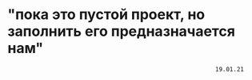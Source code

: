 # "пока это пустой проект, но заполнить его предназначается нам"
                                                              19.01.21

